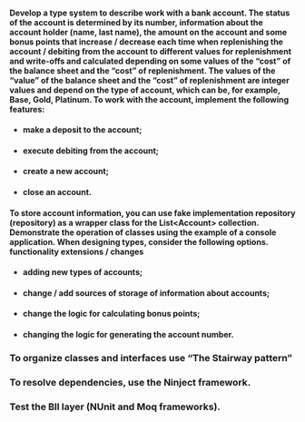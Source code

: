 #### Develop a type system to describe work with a bank account. The status of the account is determined by its number, information about the account holder (name, last name), the amount on the account and some bonus points that increase / decrease each time when replenishing the account / debiting from the account to different values for replenishment and write-offs and calculated depending on some values ​​of the “cost” of the balance sheet and the “cost” of replenishment. The values of the “value” of the balance sheet and the “cost” of replenishment are integer values and depend on the type of account, which can be, for example, Base, Gold, Platinum. To work with the account, implement the following features: 
+ #### make a deposit to the account;
+ #### execute debiting from the account;
+ #### create a new account;
+ #### close an account.
#### To store account information, you can use fake implementation repository (repository) as a wrapper class for the List<Account\>  collection. Demonstrate the operation of classes using the example of a console application. When designing types, consider the following options. functionality extensions / changes
+ #### adding new types of accounts;
+ #### change / add sources of storage of information about accounts;
+ #### change the logic for calculating bonus points;
+ #### changing the logic for generating the account number.
### To organize classes and interfaces use “The Stairway pattern”
### To resolve dependencies, use the Ninject framework.
### Test the Bll layer (NUnit and Moq frameworks).
